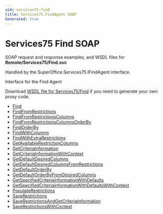```yaml
---
uid: services75-find
title: Services75.FindAgent SOAP
Generated: true
---
```


# Services75 Find SOAP

SOAP request and response examples, and WSDL files for **Remote/Services75/Find.svc**

Handled by the <see cref="T:SuperOffice.Services75.IFindAgent">SuperOffice.Services75.IFindAgent</see> interface.

Interface for the Find Agent

Download [WSDL file for Services75/Find](../Services75-Find.md) if you need to generate your own proxy code.

* [Find](Find.md)
* [FindFromRestrictions](FindFromRestrictions.md)
* [FindFromRestrictionsColumns](FindFromRestrictionsColumns.md)
* [FindFromRestrictionsColumnsOrderBy](FindFromRestrictionsColumnsOrderBy.md)
* [FindOrderBy](FindOrderBy.md)
* [FindWithColumns](FindWithColumns.md)
* [FindWithExtraRestrictions](FindWithExtraRestrictions.md)
* [GetAvailableRestrictionColumns](GetAvailableRestrictionColumns.md)
* [GetCriteriaInformation](GetCriteriaInformation.md)
* [GetCriteriaInformationWithContext](GetCriteriaInformationWithContext.md)
* [GetDefaultDesiredColumns](GetDefaultDesiredColumns.md)
* [GetDefaultDesiredColumnsFromRestrictions](GetDefaultDesiredColumnsFromRestrictions.md)
* [GetDefaultOrderBy](GetDefaultOrderBy.md)
* [GetDefaultOrderByFromDesiredColumns](GetDefaultOrderByFromDesiredColumns.md)
* [GetSpecifiedCriteriaInformationWithDefaults](GetSpecifiedCriteriaInformationWithDefaults.md)
* [GetSpecifiedCriteriaInformationWithDefaultsWithContext](GetSpecifiedCriteriaInformationWithDefaultsWithContext.md)
* [PopulateRestrictions](PopulateRestrictions.md)
* [SaveRestrictions](SaveRestrictions.md)
* [SaveRestrictionsAndGetCriteriaInformation](SaveRestrictionsAndGetCriteriaInformation.md)
* [SaveRestrictionsWithContext](SaveRestrictionsWithContext.md)
